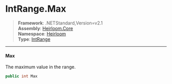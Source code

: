 # IntRange.Max

> **Framework**: .NETStandard,Version=v2.1  
> **Assembly**: [Heirloom.Core][0]  
> **Namespace**: [Heirloom][0]  
> **Type**: [IntRange][1]  

--------------------------------------------------------------------------------

#### Max

The maximum value in the range.

```cs
public int Max
```

[0]: ../Heirloom.Core.md
[1]: Heirloom.IntRange.md
